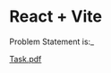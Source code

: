 # React + Vite

Problem Statement is:_

[Task.pdf](https://github.com/abhay-rana/Dispense-Component-Task-/files/12682051/Task.pdf)
